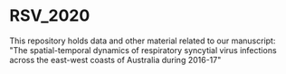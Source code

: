 # RSV_2020
This repository holds data and other material related to our manuscript: "The spatial-temporal dynamics of respiratory syncytial virus infections across the east-west coasts of Australia during 2016-17"
